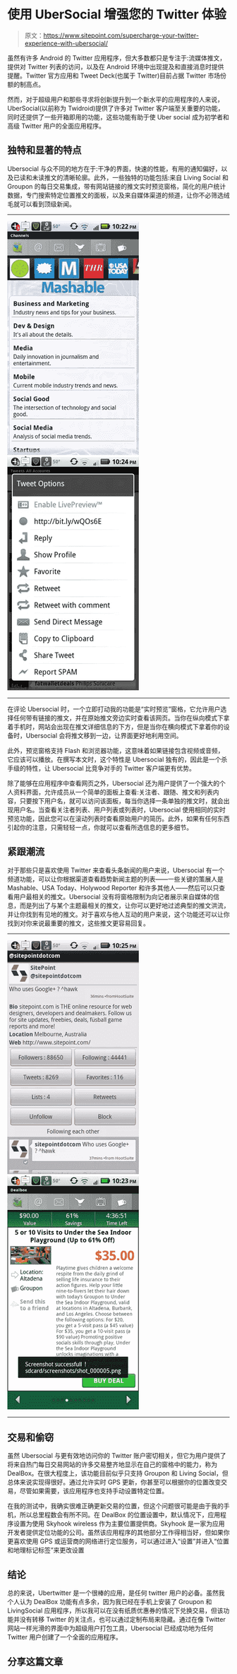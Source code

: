 # 使用 UberSocial 增强您的 Twitter 体验

> 原文：<https://www.sitepoint.com/supercharge-your-twitter-experience-with-ubersocial/>

虽然有许多 Android 的 Twitter 应用程序，但大多数都只是专注于:流媒体推文，提供对 Twitter 列表的访问，以及在 Android 环境中出现提及和直接消息时提供提醒。Twitter 官方应用和 Tweet Deck(也属于 Twitter)目前占据 Twitter 市场份额的制高点。

然而，对于超级用户和那些寻求将创新提升到一个新水平的应用程序的人来说，UberSocial(以前称为 Twidroid)提供了许多对 Twitter 客户端至关重要的功能，同时还提供了一些开箱即用的功能，这些功能有助于使 Uber social 成为初学者和高级 Twitter 用户的全面应用程序。

## 独特和显著的特点

Ubersocial 与众不同的地方在于:干净的界面，快速的性能，有用的通知偏好，以及已读和未读推文的清晰轮廓。此外，一些独特的功能包括:来自 Living Social 和 Groupon 的每日交易集成，带有网站链接的推文实时预览窗格，简化的用户统计数据，专门搜索特定位置推文的面板，以及来自媒体渠道的频道，让你不必筛选绒毛就可以看到顶级新闻。

* * *

[![](img/685fddc9357b2ecf6e571a1a0c1e3709.png "Ubersocial1") ](https://www.sitepoint.com/wp-content/uploads/2012/01/Ubersocial1.png) [ ![](img/c388dc8b40e8f8dc19623608197167d8.png "Ubersocial2")](https://www.sitepoint.com/wp-content/uploads/2012/01/Ubersocial2.png)

* * *

在评论 Ubersocial 时，一个立即打动我的功能是“实时预览”窗格，它允许用户选择任何带有链接的推文，并在原始推文旁边实时查看该网页。当你在纵向模式下拿着手机时，网站会出现在推文详细信息的下方，但是当你在横向模式下拿着你的设备时，Ubersocial 会将推文移到一边，让界面更好地利用空间。

此外，预览窗格支持 Flash 和浏览器功能，这意味着如果链接包含视频或音频，它应该可以播放。在撰写本文时，这个特性是 Ubersocial 独有的，因此是一个杀手级的特性，让 Ubersocial 比竞争对手的 Twitter 客户端更有优势。

除了能够在应用程序中查看网页之外，Ubersocial 还为用户提供了一个强大的个人资料界面，允许成员从一个简单的面板上查看:关注者、跟随、推文和列表内容，只要按下用户名，就可以访问该面板，每当你选择一条单独的推文时，就会出现用户名。当查看关注者列表、用户列表或列表时，Ubersocial 使用相同的实时预览功能，因此您可以在滚动列表时查看原始用户的简历。此外，如果有任何东西引起你的注意，只需轻轻一点，你就可以查看所选信息的更多细节。

## 紧跟潮流

对于那些只是喜欢使用 Twitter 来查看头条新闻的用户来说，Ubersocial 有一个频道功能，可以让你根据渠道查看趋势新闻主题的列表——一些关键的策展人是 Mashable、USA Today、Holywood Reporter 和许多其他人——然后可以只查看用户最相关的推文。Ubersocial 没有将窗格限制为向记者展示来自媒体的信息，而是列出了与某个主题最相关的推文，让你可以更好地过滤典型的推文洪流，并让你找到有见地的推文。对于喜欢与他人互动的用户来说，这个功能还可以让你找到对你来说最重要的推文，这些推文更容易回复。

* * *

[![](img/ad08168f2b5c0d21045efa359369f76f.png "Ubersocial3") ](https://www.sitepoint.com/wp-content/uploads/2012/01/Ubersocial3.png) [ ![](img/5593b6ae66a6f4b939aa6ec567211edb.png "Ubersocial5")](https://www.sitepoint.com/wp-content/uploads/2012/01/Ubersocial5.png)

* * *

## 交易和偷窃

虽然 Ubersocial 与更有效地访问你的 Twitter 账户密切相关，但它为用户提供了将来自热门每日交易网站的许多交易整齐地显示在自己的窗格中的能力，称为 DealBox。在很大程度上，该功能目前似乎只支持 Groupon 和 Living Social，但总体来说实现得很好。通过允许实时 GPS 更新，你甚至可以根据你的位置改变交易，尽管如果需要，该应用程序也支持手动设置特定位置。

在我的测试中，我确实很难正确更新交易的位置，但这个问题很可能是由于我的手机，所以总里程数会有所不同。在 DealBox 的位置设置中，默认情况下，应用程序设置为使用 Skyhook wireless 作为主要位置提供商。Skyhook 是一家为应用开发者提供定位功能的公司。虽然该应用程序的其他部分工作得相当好，但如果你更喜欢使用 GPS 或运营商的网络进行定位服务，可以通过进入“设置”并进入“位置和地理标记标签”来更改设置

## 结论

总的来说，Ubertwitter 是一个很棒的应用，是任何 twitter 用户的必备。虽然我个人认为 DealBox 功能有点多余，因为我已经在手机上安装了 Groupon 和 LivingSocial 应用程序，所以我可以在没有纸质优惠券的情况下兑换交易，但该功能并没有转移 Twitter 的关注点，也可以通过定制布局来隐藏。通过在像 Twitter 网站一样光滑的界面中为超级用户打包工具，Ubersocial 已经成功地为任何 Twitter 用户创建了一个全面的应用程序。

## 分享这篇文章
